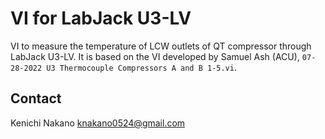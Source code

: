 # VI for LabJack U3-LV

VI to measure the temperature of LCW outlets of QT compressor through LabJack U3-LV.
It is based on the VI developed by Samuel Ash (ACU), `07-28-2022 U3 Thermocouple Compressors A and B 1-5.vi`.

## Contact

Kenichi Nakano <knakano0524@gmail.com>
